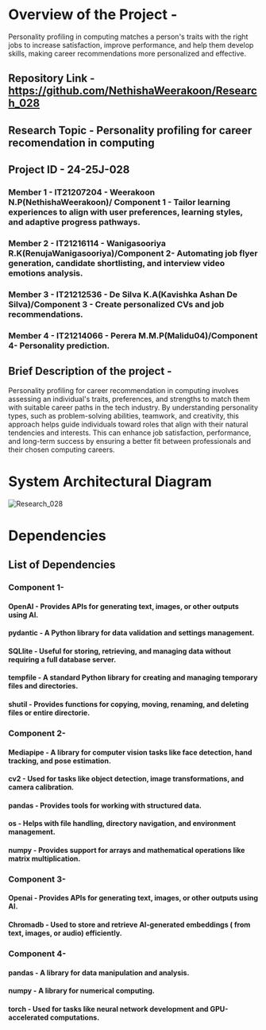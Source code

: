 # Overview of the Project - 
Personality profiling in computing matches a person's traits with the right jobs to increase satisfaction, improve performance, and help them develop skills, making career recommendations more personalized and effective.

## Repository Link - https://github.com/NethishaWeerakoon/Research_028
## Research Topic - Personality profiling for career recomendation in computing
## Project ID - 24-25J-028

### Member 1 - IT21207204 - Weerakoon N.P(NethishaWeerakoon)/ Component 1 - Tailor learning experiences to align with user preferences, learning styles, and adaptive progress pathways.
### Member 2 - IT21216114 - Wanigasooriya R.K(RenujaWanigasooriya)/Component 2- Automating job flyer generation, candidate shortlisting, and interview video emotions analysis.
### Member 3 - IT21212536 - De Silva K.A(Kavishka Ashan De Silva)/Component 3 - Create personalized CVs and job recommendations.
### Member 4 - IT21214066 - Perera M.M.P(Malidu04)/Component 4- Personality prediction. 


## Brief Description of the project - 
Personality profiling for career recommendation in computing involves assessing an individual's traits, preferences, and strengths to match them with suitable career paths in the tech industry. By understanding personality types, such as problem-solving abilities, teamwork, and creativity, this approach helps guide individuals toward roles that align with their natural tendencies and interests. This can enhance job satisfaction, performance, and long-term success by ensuring a better fit between professionals and their chosen computing careers.


# System Architectural Diagram
![Research_028](https://github.com/user-attachments/assets/db480b00-f649-444b-8443-68b45b27ef50)

# Dependencies 

## List of Dependencies

### Component 1- 
#### OpenAI - Provides APIs for generating text, images, or other outputs using AI.
#### pydantic - A Python library for data validation and settings management. 
#### SQLlite - Useful for storing, retrieving, and managing data without requiring a full database server.
#### tempfile - A standard Python library for creating and managing temporary files and directories.
#### shutil - Provides functions for copying, moving, renaming, and deleting files or entire directorie.

### Component 2-
#### Mediapipe - A library for computer vision tasks like face detection, hand tracking, and pose estimation.
#### cv2 - Used for tasks like object detection, image transformations, and camera calibration.
#### pandas - Provides tools for working with structured data.
#### os - Helps with file handling, directory navigation, and environment management.
#### numpy - Provides support for arrays and mathematical operations like matrix multiplication.

### Component 3-
#### Openai - Provides APIs for generating text, images, or other outputs using AI.
#### Chromadb - Used to store and retrieve AI-generated embeddings ( from text, images, or audio) efficiently.

### Component 4-
#### pandas - A library for data manipulation and analysis.
#### numpy - A library for numerical computing.
#### torch - Used for tasks like neural network development and GPU-accelerated computations.

